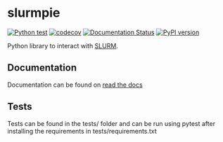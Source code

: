 # slurmpie

[![Python test](https://github.com/Svdvoort/slurmpie/workflows/Python%20test/badge.svg)](https://github.com/Svdvoort/slurmpie/actions?query=workflow%3A%22Python+test%22)
[![codecov](https://codecov.io/gh/Svdvoort/slurmpie/branch/master/graph/badge.svg)](https://codecov.io/gh/Svdvoort/slurmpie)
[![Documentation Status](https://readthedocs.org/projects/slurmpie/badge/?version=latest)](https://slurmpie.readthedocs.io/en/latest/?badge=latest)
[![PyPI version](https://badge.fury.io/py/slurmpie.svg)](https://badge.fury.io/py/slurmpie)

Python library to interact with [SLURM](https://slurm.schedmd.com/documentation.html).

## Documentation

Documentation can be found on [read the docs](https://slurmpie.readthedocs.io/en/stable/)

## Tests

Tests can be found in the tests/ folder and can be run using pytest after installing the requirements in tests/requirements.txt
